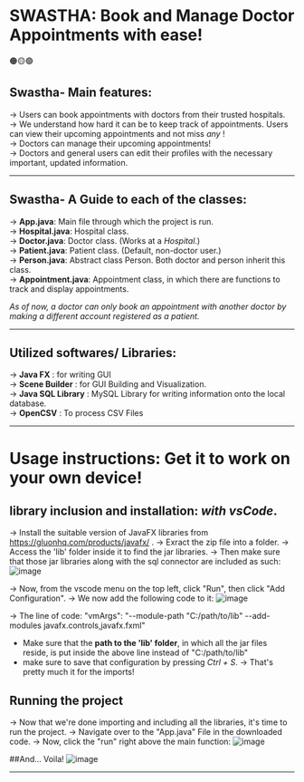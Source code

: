 # SWASTHA: Book and Manage Doctor Appointments with ease!

🟠🟡🟢

 ## Swastha- Main features:

-> Users can book appointments with doctors from their trusted hospitals.<br>
-> We understand how hard it can be to keep track of appointments. Users can view their upcoming appointments and not miss _any_ !<br>
-> Doctors can manage their upcoming appointments!<br>
-> Doctors and general users can edit their profiles with the necessary important, updated information.<br>

---

## Swastha- A Guide to each of the classes:

-> **App.java**: Main file through which the project is run. <br>
-> **Hospital.java**: Hospital class.<br>
-> **Doctor.java**: Doctor class. (Works at a _Hospital_.)<br>
-> **Patient.java**: Patient class. (Default, non-doctor user.)<br>
-> **Person.java**: Abstract class Person. Both doctor and person inherit this class.<br>
-> **Appointment.java**: Appointment class, in which there are functions to track and display appointments.<br>

_As of now, a doctor can only book an appointment with another doctor by making a different account registered as a patient._

---

## Utilized softwares/ Libraries:

-> **Java FX** : for writing GUI<br>
-> **Scene Builder** : for GUI Building and Visualization.<br>
-> **Java SQL Library** : MySQL Library for writing information onto the local database.<br>
-> **OpenCSV** :  To process CSV Files

---

# Usage instructions: Get it to work on your own device!
## library inclusion and installation: *with vsCode*.
-> Install the suitable version of JavaFX libraries from https://gluonhq.com/products/javafx/ .
-> Exract the zip file into a folder.
-> Access the 'lib' folder inside it to find the jar libraries.
-> Then make sure that those jar libraries along with the sql connector are included as such:
![image](https://user-images.githubusercontent.com/104731395/203766509-90b69df2-32fa-43d4-ac1d-f65bed23765f.png)

-> Now, from the vscode menu on the top left, click "Run", then click "Add Configuration".
-> We now add the following code to it: 
![image](https://user-images.githubusercontent.com/104731395/203768419-cac376d4-0b64-4558-9cb3-a79a5ba13384.png)

-> The line of code: "vmArgs": "--module-path \"C:/path/to/lib\" --add-modules javafx.controls,javafx.fxml"
  - Make sure that the **path to the 'lib' folder**, in which all the jar files reside, is put inside the above line instead of \"C:/path/to/lib\"
  - make sure to save that configuration by pressing *Ctrl + S*.
-> That's pretty much it for the imports!

## Running the project
-> Now that we're done importing and including all the libraries, it's time to run the project.
-> Navigate over to the "App.java" File in the downloaded code.
-> Now, click the "run" right above the main function:
![image](https://user-images.githubusercontent.com/104731395/203771291-c650ef8b-99d8-4d2b-abcf-aa78d961d0a7.png)

##And... Voila!
![image](https://user-images.githubusercontent.com/104731395/203771363-b186837a-430b-42a2-9f0e-31b8945a454b.png)

---



